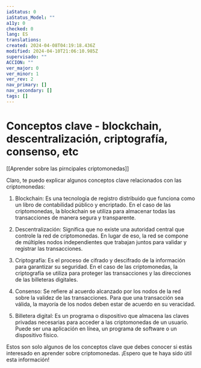 ```yaml
---
iaStatus: 0
iaStatus_Model: ""
a11y: 0
checked: 0
lang: ES
translations: 
created: 2024-04-08T04:19:18.436Z
modified: 2024-04-10T21:06:10.985Z
supervisado: ""
ACCION: ""
ver_major: 0
ver_minor: 1
ver_rev: 2
nav_primary: []
nav_secondary: []
tags: []
---
```

# Conceptos clave - blockchain, descentralización, criptografía, consenso, etc

[[Aprender sobre las pirncipales criptomonedas]]

Claro, te puedo explicar algunos conceptos clave relacionados con las criptomonedas:

1. Blockchain: Es una tecnología de registro distribuido que funciona como un libro de contabilidad público y encriptado. En el caso de las criptomonedas, la blockchain se utiliza para almacenar todas las transacciones de manera segura y transparente.

2. Descentralización: Significa que no existe una autoridad central que controle la red de criptomonedas. En lugar de eso, la red se compone de múltiples nodos independientes que trabajan juntos para validar y registrar las transacciones.

3. Criptografía: Es el proceso de cifrado y descifrado de la información para garantizar su seguridad. En el caso de las criptomonedas, la criptografía se utiliza para proteger las transacciones y las direcciones de las billeteras digitales.

4. Consenso: Se refiere al acuerdo alcanzado por los nodos de la red sobre la validez de las transacciones. Para que una transacción sea válida, la mayoría de los nodos deben estar de acuerdo en su veracidad.

5. Billetera digital: Es un programa o dispositivo que almacena las claves privadas necesarias para acceder a las criptomonedas de un usuario. Puede ser una aplicación en línea, un programa de software o un dispositivo físico.

Estos son solo algunos de los conceptos clave que debes conocer si estás interesado en aprender sobre criptomonedas. ¡Espero que te haya sido útil esta información!
